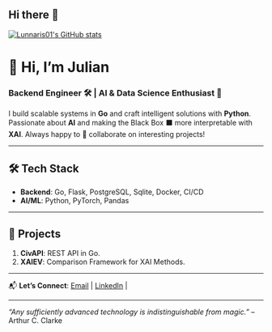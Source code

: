## Hi there 👋

[![Lunnaris01's GitHub stats](https://github-readme-stats.vercel.app/api?username=Lunnaris01)](https://github.com/anuraghazra/github-readme-stats)

<!--
**Lunnaris01/Lunnaris01** is a ✨ _special_ ✨ repository because its `README.md` (this file) appears on your GitHub profile.

Here are some ideas to get you started:

- 🔭 I’m currently working on ...
- 🌱 I’m currently learning ...
- 👯 I’m looking to collaborate on ...
- 🤔 I’m looking for help with ...
- 💬 Ask me about ...
- 📫 How to reach me: ...
- 😄 Pronouns: ...
- ⚡ Fun fact: ...
-->

# 👋 Hi, I’m Julian 
### Backend Engineer 🛠️ | AI & Data Science Enthusiast 🧠  

I build scalable systems in **Go** and craft intelligent solutions with **Python**. Passionate about **AI** and making the Black Box ⬛ more interpretable with **XAI**.
Always happy to 🤝 collaborate on interesting projects!

---

## 🛠️ **Tech Stack**  
- **Backend**: Go, Flask, PostgreSQL, Sqlite, Docker, CI/CD  
- **AI/ML**: Python, PyTorch, Pandas
---

## 🌟 **Projects**  
1. **CivAPI**: REST API in Go.  
2. **XAIEV**: Comparison Framework for XAI Methods.

---

📬 **Let’s Connect**: [Email](Julian_Ullrich@live.de) | [LinkedIn](https://www.linkedin.com/in/julian-ullrich-bb534b33a/) |

---

*“Any sufficiently advanced technology is indistinguishable from magic.”* – Arthur C. Clarke  
